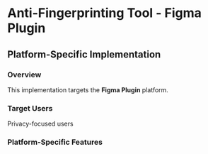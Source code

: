 # Anti-Fingerprinting Tool - Figma Plugin

## Platform-Specific Implementation

### Overview
This implementation targets the **Figma Plugin** platform.

### Target Users
Privacy-focused users

### Platform-Specific Features
